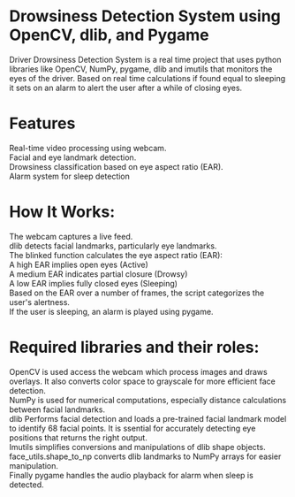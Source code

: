 # Drowsiness Detection System using OpenCV, dlib, and Pygame
Driver Drowsiness Detection System is a real time project that uses python libraries like OpenCV, NumPy, pygame, dlib and imutils that monitors the eyes of the driver. Based on real time calculations if found equal to sleeping it sets on an alarm to alert the user after a while of closing eyes.

# Features
Real-time video processing using webcam.  
Facial and eye landmark detection.  
Drowsiness classification based on eye aspect ratio (EAR).  
Alarm system for sleep detection
# How It Works:
The webcam captures a live feed.  
dlib detects facial landmarks, particularly eye landmarks.  
The blinked function calculates the eye aspect ratio (EAR):  
A high EAR implies open eyes (Active)  
A medium EAR indicates partial closure (Drowsy)  
A low EAR implies fully closed eyes (Sleeping)  
Based on the EAR over a number of frames, the script categorizes the user's alertness.  
If the user is sleeping, an alarm is played using pygame.  

# Required libraries and their roles:
OpenCV is used access the webcam which process images and draws overlays. It also converts color space to grayscale for more efficient face detection.  
NumPy is used for numerical computations, especially distance calculations between facial landmarks.  
dlib Performs facial detection and loads a pre-trained facial landmark model to identify 68 facial points. It is ssential for accurately detecting eye positions that returns the right output.  
Imutils simplifies conversions and manipulations of dlib shape objects. face_utils.shape_to_np converts dlib landmarks to NumPy arrays for easier manipulation.  
Finally pygame handles the audio playback for alarm when sleep is detected.  
